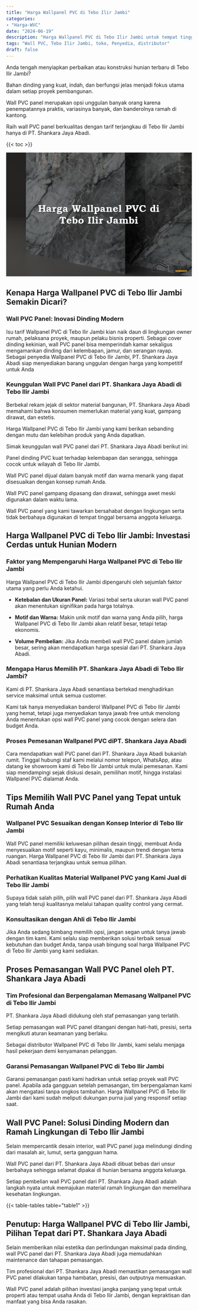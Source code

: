 ```yaml
---
title: "Harga Wallpanel PVC di Tebo Ilir Jambi"
categories: 
- "Harga-WVC"
date: "2024-06-19"
description: "Harga Wallpanel PVC di Tebo Ilir Jambi untuk tempat tinggal, office, dan toko. Produk berkualitas, pilihan motif, pilihan warna menarik, dengan layanan penempatan dikerjakan oleh teknisi profesional serta jaminan resmi!|Jasa distribusi Wallpanel PVC di Tebo Ilir Jambi untuk keperluan hunian, office, atau ritel, dengan panel berkualitas dan penempatan oleh tim ahli serta kepastian resmi.|Solusi Wallpanel PVC di Tebo Ilir Jambi yang terbukti bagi tempat tinggal, kantor, serta gerai, bersama panel terbaik dan penempatan dikerjakan oleh teknisi berpengalaman serta jaminan resmi.|Penyediaan Wallpanel PVC di Tebo Ilir Jambi untuk tempat tinggal, office, dan gerai, dengan produk terbaik dan instalasi ditangani oleh tim berpengalaman, dilengkapi beserta jaminan resmi.}"
tags: "Wall PVC, Tebo Ilir Jambi, toko, Penyedia, distributor"
draft: false
---
```


Anda tengah menyiapkan perbaikan atau konstruksi hunian terbaru di Tebo Ilir Jambi?

Bahan dinding yang kuat, indah, dan berfungsi jelas menjadi fokus utama dalam setiap proyek pembangunan.

Wall PVC panel merupakan opsi unggulan banyak orang karena penempatannya praktis, variasinya banyak, dan banderolnya ramah di kantong.

Raih wall PVC panel berkualitas dengan tarif terjangkau di Tebo Ilir Jambi hanya di PT. Shankara Jaya Abadi.

{{< toc >}}

![Harga Wallpanel PVC di Tebo Ilir Jambi](/images/Harga-WVC/Harga-Wallpanel-PVC-di-Tebo-Ilir-Jambi.png)


## Kenapa Harga Wallpanel PVC di Tebo Ilir Jambi Semakin Dicari?

### Wall PVC Panel: Inovasi Dinding Modern

Isu tarif Wallpanel PVC di Tebo Ilir Jambi kian naik daun di lingkungan owner rumah, pelaksana proyek, maupun pelaku bisnis properti. Sebagai cover dinding kekinian, wall PVC panel bisa memperindah kamar sekaligus mengamankan dinding dari kelembapan, jamur, dan serangan rayap. Sebagai penyedia Wallpanel PVC di Tebo Ilir Jambi, PT. Shankara Jaya Abadi siap menyediakan barang unggulan dengan harga yang kompetitif untuk Anda

### Keunggulan Wall PVC Panel dari PT. Shankara Jaya Abadi di Tebo Ilir Jambi

Berbekal rekam jejak di sektor material bangunan, PT. Shankara Jaya Abadi memahami bahwa konsumen memerlukan material yang kuat, gampang dirawat, dan estetis.

Harga Wallpanel PVC di Tebo Ilir Jambi yang kami berikan sebanding dengan mutu dan kelebihan produk yang Anda dapatkan.

Simak keunggulan wall PVC panel dari PT. Shankara Jaya Abadi berikut ini:

Panel dinding PVC kuat terhadap kelembapan dan serangga, sehingga cocok untuk wilayah di Tebo Ilir Jambi.

Wall PVC panel dijual dalam banyak motif dan warna menarik yang dapat disesuaikan dengan konsep rumah Anda.

Wall PVC panel gampang dipasang dan dirawat, sehingga awet meski digunakan dalam waktu lama.

Wall PVC panel yang kami tawarkan bersahabat dengan lingkungan serta tidak berbahaya digunakan di tempat tinggal bersama anggota keluarga.

## Harga Wallpanel PVC di Tebo Ilir Jambi: Investasi Cerdas untuk Hunian Modern

### Faktor yang Mempengaruhi Harga Wallpanel PVC di Tebo Ilir Jambi

Harga Wallpanel PVC di Tebo Ilir Jambi dipengaruhi oleh sejumlah faktor utama yang perlu Anda ketahui.

- **Ketebalan dan Ukuran Panel:** Variasi tebal serta ukuran wall PVC panel akan menentukan signifikan pada harga totalnya.

- **Motif dan Warna:** Makin unik motif dan warna yang Anda pilih, harga Wallpanel PVC di Tebo Ilir Jambi akan relatif besar, tetapi tetap ekonomis.

- **Volume Pembelian:** Jika Anda membeli wall PVC panel dalam jumlah besar, sering akan mendapatkan harga spesial dari PT. Shankara Jaya Abadi.

### Mengapa Harus Memilih PT. Shankara Jaya Abadi di Tebo Ilir Jambi?

Kami di PT. Shankara Jaya Abadi senantiasa bertekad menghadirkan service maksimal untuk semua customer.

Kami tak hanya menyediakan banderol Wallpanel PVC di Tebo Ilir Jambi yang hemat, tetapi juga menyediakan tanya jawab free untuk menolong Anda menentukan opsi wall PVC panel yang cocok dengan selera dan budget Anda.

### Proses Pemesanan Wallpanel PVC diPT. Shankara Jaya Abadi

Cara mendapatkan wall PVC panel dari PT. Shankara Jaya Abadi bukanlah rumit. Tinggal hubungi staf kami melalui nomor telepon, WhatsApp, atau datang ke showroom kami di Tebo Ilir Jambi untuk mulai pemesanan. Kami siap mendampingi sejak diskusi desain, pemilihan motif, hingga instalasi Wallpanel PVC dialamat Anda.

## Tips Memilih Wall PVC Panel yang Tepat untuk Rumah Anda

### Wallpanel PVC Sesuaikan dengan Konsep Interior di Tebo Ilir Jambi

Wall PVC panel memiliki keluwesan pilihan desain tinggi, membuat Anda menyesuaikan motif seperti kayu, minimalis, maupun trendi dengan tema ruangan. Harga Wallpanel PVC di Tebo Ilir Jambi dari PT. Shankara Jaya Abadi senantiasa terjangkau untuk semua pilihan.

### Perhatikan Kualitas Material Wallpanel PVC yang Kami Jual di Tebo Ilir Jambi

Supaya tidak salah pilih, pilih wall PVC panel dari PT. Shankara Jaya Abadi yang telah teruji kualitasnya melalui tahapan quality control yang cermat.

### Konsultasikan dengan Ahli di Tebo Ilir Jambi

Jika Anda sedang bimbang memilih opsi, jangan segan untuk tanya jawab dengan tim kami. Kami selalu siap memberikan solusi terbaik sesuai kebutuhan dan budget Anda, tanpa usah bingung soal harga Wallpanel PVC di Tebo Ilir Jambi yang kami sediakan.

## Proses Pemasangan Wall PVC Panel oleh PT. Shankara Jaya Abadi

### Tim Profesional dan Berpengalaman Memasang Wallpanel PVC di Tebo Ilir Jambi

PT. Shankara Jaya Abadi didukung oleh staf pemasangan yang terlatih.

Setiap pemasangan wall PVC panel ditangani dengan hati-hati, presisi, serta mengikuti aturan keamanan yang berlaku.

Sebagai distributor Wallpanel PVC di Tebo Ilir Jambi, kami selalu menjaga hasil pekerjaan demi kenyamanan pelanggan.

### Garansi Pemasangan Wallpanel PVC di Tebo Ilir Jambi

Garansi pemasangan pasti kami hadirkan untuk setiap proyek wall PVC panel. Apabila ada gangguan setelah pemasangan, tim berpengalaman kami akan mengatasi tanpa ongkos tambahan. Harga Wallpanel PVC di Tebo Ilir Jambi dari kami sudah meliputi dukungan purna jual yang responsif setiap saat.

## Wall PVC Panel: Solusi Dinding Modern dan Ramah Lingkungan di Tebo Ilir Jambi

Selain mempercantik desain interior, wall PVC panel juga melindungi dinding dari masalah air, lumut, serta gangguan hama.

Wall PVC panel dari PT. Shankara Jaya Abadi dibuat bebas dari unsur berbahaya sehingga selamat dipakai di hunian bersama anggota keluarga.

Setiap pembelian wall PVC panel dari PT. Shankara Jaya Abadi adalah langkah nyata untuk memajukan material ramah lingkungan dan memelihara kesehatan lingkungan.

{{< table-tables table="table1" >}}

## Penutup: Harga Wallpanel PVC di Tebo Ilir Jambi, Pilihan Tepat dari PT. Shankara Jaya Abadi

Selain memberikan nilai estetika dan perlindungan maksimal pada dinding, wall PVC panel dari PT. Shankara Jaya Abadi juga memudahkan maintenance dan tahapan pemasangan.

Tim profesional dari PT. Shankara Jaya Abadi memastikan pemasangan wall PVC panel dilakukan tanpa hambatan, presisi, dan outputnya memuaskan.

Wall PVC panel adalah pilihan investasi jangka panjang yang tepat untuk properti atau tempat usaha Anda di Tebo Ilir Jambi, dengan kepraktisan dan manfaat yang bisa Anda rasakan.